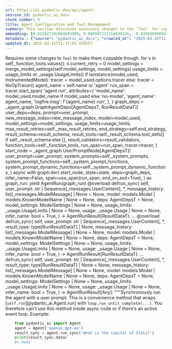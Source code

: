 ```yaml
---
url: https://ai.pydantic.dev/api/agent/
session_id: pydantic_ai_docs
chunk_number: 9
title: Agent Configuration and Tool Management
summary: This section discusses necessary changes to the `Tool` for copyability, sets initial values for function tools, merges model settings, and establishes usage limits. It also includes the initialization of a tracer for monitoring the agent run and prepares the graph dependencies required for executing agent tasks.
embedding: [0.012827292084693909, 0.060907211154699326, -0.028838980942964554, -0.029534166678786278, -0.00590907596051693, 0.03814549371600151, 0.035387177020311356, 0.042339034378528595, 0.025452755391597748, -0.013287010602653027, -0.007658252026885748, 0.005034487694501877, -0.022593524307012558, -0.029422039166092873, 0.004412184469401836, -0.04366212710738182, -0.05054670572280884, -0.011279943399131298, -0.00278214318677783, -0.00040996316238306463, 0.0047822026535868645, -0.017917843535542488, 0.0013265986926853657, 0.0386837013065815, -0.029735993593931198, 0.0008752888534218073, -0.032292481511831284, 0.05561482906341553, -0.032314907759428024, -0.006284700240939856, -0.009059835225343704, -0.020048249512910843, -0.014643743634223938, -0.05081580951809883, 0.017502974718809128, 0.0191512368619442, 0.034176211804151535, 0.02673099935054779, -0.01860181614756584, 0.022548673674464226, -0.005679216235876083, -0.06965309381484985, 0.01385885663330555, 0.01060157734900713, 0.013062757439911366, 0.011207060888409615, 0.0072097452357411385, 0.01753661222755909, 0.051712822169065475, 0.0027064576279371977, -0.037405457347631454, 0.016269581392407417, 0.028211072087287903, 0.001070108963176608, -0.01879242993891239, -0.03444531559944153, 0.03433318808674812, 0.00909347366541624, -0.04218205437064171, -0.027201931923627853, 0.015125888399779797, -0.02185348980128765, 0.0066771432757377625, 0.029713569208979607, -0.03980496898293495, 0.021965615451335907, 0.01059036422520876, 0.05095035955309868, -0.02039584144949913, 0.006464102771133184, 0.01385885663330555, 0.02164044789969921, -0.029668718576431274, -0.02077707275748253, -0.023927832022309303, 0.018814856186509132, 0.035970237106084824, 0.04034317657351494, 0.013825219124555588, -0.00290688406676054, 0.012165743857622147, -0.027381334453821182, -0.02222350612282753, 0.02919778600335121, -0.019207298755645752, -0.009620469063520432, -0.06723115593194962, -0.037629712373018265, -0.005881044082343578, -0.05767796188592911, 0.029332337900996208, 0.0224253349006176, 0.006615473888814449, 0.01690870337188244, 0.07727770507335663, 0.04978424310684204, -0.02162923477590084, 0.011885427869856358, 0.03747273609042168, 0.05691549926996231, 0.020317353308200836, -0.024353913962841034, -0.05574938282370567, -0.016863852739334106, -0.009435459971427917, 0.0066771432757377625, -0.006828514393419027, 0.017390847206115723, -0.019431551918387413, 0.0047121234238147736, -0.02735890820622444, 0.0220441035926342, -0.02791954204440117, -0.009441065602004528, -0.01892698183655739, -0.048259321600198746, 0.008342224173247814, -0.032942816615104675, -0.005031684413552284, -0.031103938817977905, -0.026843126863241196, 0.007456423714756966, -0.026215216144919395, -0.023748429492115974, 0.04236145690083504, -0.008258129470050335, -0.026237642392516136, -0.034557443112134933, 0.01731235906481743, 0.0039552683010697365, 0.012726377695798874, -0.018220584839582443, -0.010517481714487076, 0.042765114456415176, -0.003641313873231411, 0.012905780225992203, -0.05440386384725571, -0.00825252290815115, -0.03877340257167816, 0.03529747575521469, -0.0383024737238884, -0.003910417668521404, -0.03195610269904137, -0.00297976634465158, -0.029220212250947952, 0.05382080376148224, -0.09535252302885056, 0.01293941866606474, -0.0808657556772232, 0.011369644664227962, 0.00764143280684948, -0.017805716022849083, -0.01385885663330555, 0.025430329144001007, 0.02120315469801426, 0.013892495073378086, -0.020552819594740868, 0.02428663708269596, -0.0005003652768209577, -0.0260806642472744, -0.05104006081819534, -0.0012116688303649426, -0.012670313939452171, -0.022088954225182533, -0.024757569655776024, -0.05978594347834587, 0.008751487359404564, -0.010708097368478775, -0.026260066777467728, -0.024981822818517685, 0.011268731206655502, 0.0011282747145742178, -0.016830213367938995, 0.026192791759967804, 0.03937888890504837, -0.05992049351334572, -0.005668003577739, -0.021360130980610847, -0.00683972705155611, -0.02484727092087269, -0.0029461283702403307, -0.010730522684752941, -0.022324420511722565, -0.0046728793531656265, -0.06283579021692276, -0.0012067633215337992, 0.0036973771639168262, 0.01438585203140974, -0.011661173775792122, 0.011773301288485527, 0.0366654209792614, 0.03937888890504837, 0.04076926037669182, -0.00581376813352108, -0.056601546704769135, -0.010063368827104568, 0.04758656024932861, -0.03529747575521469, 0.01814209669828415, 0.006380007602274418, -0.016561109572649002, -0.0021346115972846746, 0.029623867943882942, -0.01691991463303566, 0.04655499383807182, -0.01777207851409912, 0.010741735808551311, -0.004958802368491888, -0.011549047194421291, -0.010125039145350456, 0.030543306842446327, 0.0001997256331378594, 0.0015837892424315214, 0.013320649042725563, 0.010029731318354607, -0.0049784244038164616, -0.020653733983635902, 0.001316787675023079, -0.00728823384270072, 0.02266080118715763, 0.0031507594976574183, 0.009755020961165428, -0.011885427869856358, -0.020025823265314102, 0.012950630858540535, 0.038481876254081726, -0.005362458061426878, -0.049873944371938705, -0.03197852894663811, 0.049649693071842194, 0.02083313651382923, -0.016381707042455673, 0.01609017699956894, -0.018613027408719063, 0.07696375250816345, -0.004894329234957695, 0.04103836417198181, 0.014677382074296474, 0.02879413031041622, -0.03919948637485504, -0.005819374229758978, 0.02327749691903591, 0.02082192339003086, -0.030745133757591248, 0.008274948224425316, 0.0226159505546093, 0.007265808526426554, -0.015024974010884762, 0.033974383026361465, 0.015619246289134026, 0.023210221901535988, -0.05202677845954895, -0.023142945021390915, -0.04839387163519859, -0.017603887245059013, 0.00550261652097106, 0.005208284128457308, 0.007310659158974886, -0.02569943480193615, -0.010870681144297123, 0.04420033469796181, -0.005197071470320225, -0.006733207032084465, 0.019655806943774223, 0.008202066645026207, 0.011150998063385487, 0.040455304086208344, -0.04406578466296196, 0.04155414551496506, 0.01996976137161255, 0.030274203047156334, 0.02347932569682598, 0.033570725470781326, -0.035970237106084824, -0.05386565625667572, -0.015630459412932396, 0.06216302886605263, 0.035005949437618256, -0.021909551694989204, -0.01836634986102581, -0.055390577763319016, 0.03520777449011803, 0.0036244948860257864, 0.03424348682165146, 0.014912847429513931, -0.00159360037650913, -0.03899765759706497, -0.0004260813584551215, -0.008089940063655376, 0.025206075981259346, -0.04061228036880493, 0.01689749024808407, 0.06494376808404922, 0.01458768080919981, 0.020115526393055916, -0.03144032135605812, 0.013186097145080566, 0.018848493695259094, -0.009222419001162052, 0.0074227857403457165, 0.03146274387836456, 0.016191091388463974, 0.02486969716846943, -0.014767083339393139, 0.01813088357448578, 0.01417281199246645, -0.02323264628648758, -0.030094800516963005, 0.03141789510846138, -0.005920288618654013, -0.009889572858810425, 0.07965479046106339, -0.020440692082047462, -0.0023546600714325905, 0.0448506698012352, -0.03794366866350174, 0.02489212155342102, 0.010517481714487076, 0.031507596373558044, 0.001335008186288178, -0.026417044922709465, 0.016078965738415718, 0.014195237308740616, -0.010859468020498753, -0.02675342559814453, -0.005034487694501877, 0.02549760602414608, -0.015765011310577393, -0.04301179200410843, 0.0718059241771698, -0.01161632314324379, -0.038257621228694916, -0.023905407637357712, 0.004869100637733936, 0.06220787763595581, 0.02489212155342102, -0.002131808316335082, -0.029040809720754623, 0.0539105050265789, 0.03298766911029816, -0.018220584839582443, 0.01939791440963745, -0.054359011352062225, -0.008482382632791996, 0.005401702597737312, 0.04668954759836197, 0.021057389676570892, 0.02897353284060955, -0.005471781827509403, 0.025183651596307755, 0.010074581950902939, 0.018814856186509132, 0.014677382074296474, 0.04467126727104187, -0.015024974010884762, -0.002316817408427596, -0.05727430433034897, 0.0012053617974743247, -0.038661278784275055, 0.013634603470563889, -0.044738542288541794, 0.015047400258481503, 0.0025999373756349087, -0.008162821643054485, -0.01689749024808407, 0.02262716367840767, 0.012670313939452171, 0.005931501276791096, -0.01795148104429245, 0.01754782535135746, 0.07490061968564987, 0.04404335841536522, 0.0053428360261023045, 0.009278482757508755, -0.014217662625014782, -0.004521508235484362, -0.024645444005727768, 0.006985492072999477, 0.02939961478114128, 0.035992663353681564, 0.031103938817977905, 0.006127723027020693, 0.017402060329914093, -0.004835462663322687, 0.0037870784290134907, 0.03509565070271492, 0.008033876307308674, -0.010848255828022957, -0.019453978165984154, -0.007052768021821976, 0.05408990755677223, -0.07629098743200302, -0.0046084062196314335, 0.015843499451875687, -0.025250926613807678, 0.03442288935184479, 0.006178179755806923, 0.04390880465507507, 0.023187795653939247, 0.04036560282111168, 0.03655329719185829, -0.00112126674503088, -0.03038632869720459, 0.0619836263358593, -0.0050064558163285255, -0.005384883377701044, 0.025564881041646004, 0.012176956981420517, 0.008611328899860382, 0.020541606470942497, 0.057812511920928955, -0.0008942102431319654, 0.026596447452902794, -0.018411200493574142, 0.006536985281854868, -0.047810815274715424, 0.0005795547622255981, -0.02590126171708107, 0.02937718853354454, 0.07117801159620285, -0.03200095146894455, -0.08795216679573059, 0.030520880594849586, 0.033974383026361465, -0.012233019806444645, 0.02895110659301281, 0.0189606212079525, -0.04204750433564186, 0.01286092959344387, 0.02184227667748928, 0.008258129470050335, 0.0001956960913958028, 0.018702728673815727, 0.00178561732172966, -0.007125650066882372, 0.007372329011559486, 0.024735145270824432, 0.016841426491737366, 0.024533316493034363, -0.00796099379658699, 0.04646529257297516, -0.011190242134034634, 0.01539499219506979, 0.06732085347175598, -0.012053617276251316, -0.0029573410283774137, -0.03859400004148483, 0.004187931306660175, 0.02630491741001606, 0.004159899428486824, -0.03570113331079483, -0.02832319773733616, -0.028076520189642906, 0.006621079985052347, -0.05059155449271202, -0.024331487715244293, 0.07113315910100937, -0.008768306113779545, 0.043348170816898346, 0.023905407637357712, 0.0461064875125885, -0.011649961583316326, 0.0031367437914013863, 0.02567700855433941, 0.019846420735120773, 0.03787638992071152, 0.009968061000108719, 0.037226054817438126, -0.01594441384077072, 0.06256668269634247, 0.015495906583964825, -0.023950258269906044, -0.008269342593848705, 0.030879685655236244, -0.006082871928811073, -0.02693282812833786, -0.004644847474992275, 0.04978424310684204, -0.011694812215864658, -0.007747953291982412, -0.013073970563709736, -0.012367572635412216, 0.04893207922577858, 0.03195610269904137, -0.004726139362901449, -0.018500901758670807, -0.004252403974533081, -0.03040875494480133, -0.04404335841536522, 0.02325507253408432, 0.05135401710867882, 0.0038235196843743324, 0.022335633635520935, -0.009474704042077065, 0.06023444980382919, 0.021169517189264297, 0.03491624817252159, 0.03166457265615463, -0.008269342593848705, -0.014240087941288948, -0.0346471443772316, 0.012804865837097168, 0.00663229264318943, 0.011717237532138824, -0.037607286125421524, -0.013477626256644726, 0.021315280348062515, 0.0030666645616292953, 0.007602188736200333, 0.015865923836827278, -0.03731575608253479, -0.005623152945190668, -0.020048249512910843, -0.006688356399536133, -0.03327919542789459, 0.006811695639044046, -0.019622167572379112, 0.022189868614077568, 0.01406068541109562, -0.0019019487081095576, -0.0008395484765060246, -0.03182154893875122, -0.038235194981098175, -0.017794502899050713, 0.0011352825677022338, 0.011089327745139599, 0.020519182085990906, -0.059247735887765884, 0.019050322473049164, -0.0165050458163023, -0.007854473777115345, 0.029085660353302956, -0.02142740786075592, 0.023501751944422722, 0.0047121234238147736, 0.01996976137161255, -0.01387006975710392, 0.030655432492494583, -0.05359655246138573, -0.021718936040997505, -0.00958122406154871, 0.0207882858812809, -0.034602291882038116, -0.011313581839203835, -0.02161802351474762, -0.013006694614887238, 0.027650438249111176, 0.007058374118059874, 0.026439469307661057, -0.011313581839203835, 0.026215216144919395, -0.008370256051421165, 0.019229725003242493, -0.001604813034646213, 0.052923791110515594, -0.0026209610514342785, -0.02079949900507927, -0.012468486092984676, 0.03361557796597481, -0.03038632869720459, -0.011268731206655502, -0.008387075737118721, 0.023501751944422722, -0.020137950778007507, -0.004759777337312698, 0.04520947486162186, 0.022559886798262596, -0.02628249302506447, -0.019835209473967552, 0.040477730333805084, 0.013623391278088093, 0.0246902946382761, 0.012591825798153877, 0.02386055700480938, 0.014542830176651478, -0.03902008384466171, 0.010467025451362133, 0.006542591378092766, -0.04348272457718849, 0.03278584033250809, 0.007523700129240751, -0.014374639838933945, 0.01612381637096405, 0.015170739032328129, -0.003958071582019329, 0.01635928265750408, -0.060279302299022675, 0.03258401155471802, -0.01733478344976902, 0.02569943480193615, -0.033570725470781326, -0.023165371268987656, 0.0296014416962862, -0.007663858123123646, -0.051084913313388824, -0.001501095830462873, -0.021943191066384315, 0.01937549002468586, -0.03101423755288124, 0.008672998286783695, 0.024578167125582695, -0.019543679431080818, -0.003164775436744094, 0.01996976137161255, 0.012625463306903839, 0.005920288618654013, 0.049649693071842194, 0.009211206808686256, -0.02650674618780613, 0.011190242134034634, -0.014150386676192284, -0.022705651819705963, -0.016471408307552338, -0.03361557796597481, -0.014677382074296474, 0.04036560282111168, -0.002239730441942811, 0.0010981406085193157, 0.06220787763595581, 0.012816078960895538, 0.007932961918413639, 0.018254222348332405, 0.007260202430188656, 0.01818694733083248, 0.0031619721557945013, -0.02509395033121109, -0.03767456114292145, 0.0033890288323163986, -0.029713569208979607, 0.04204750433564186, -0.05032245069742203, 0.01955489255487919, 0.026820700615644455, 0.022346846759319305, -0.04101593792438507, 0.006419252138584852, -0.01398219633847475, -0.014744658023118973, -0.004210356622934341, 0.004925164394080639, 0.020642520859837532, 0.017469335347414017, -0.018646666780114174, 0.0010981406085193157, -0.0165050458163023, 0.02531820349395275, -0.011694812215864658, 0.014083110727369785, 0.008308586664497852, -0.02099011279642582, -0.04830417037010193, -0.06207332760095596, 0.019880060106515884, -0.01222180761396885, 0.008274948224425316, 0.023501751944422722, -0.01438585203140974, 0.0024289439897984266, -0.015551969408988953, 0.002968553686514497, 0.007153681945055723, 0.006492134649306536, 0.002822789130732417, 0.019521255046129227, -0.004664469510316849, 0.015495906583964825, 0.009328939020633698, 0.045366451144218445, 0.04263056069612503, -0.013623391278088093, -0.03348102420568466, 0.008914071135222912, 0.030363904312253, 0.014228874817490578, -0.02648431994020939, -0.0010581954848021269, 0.02037341706454754, -0.0506364069879055, -0.037427883595228195, -0.006284700240939856, -0.031059088185429573, -0.025811560451984406, -0.020541606470942497, 0.05359655246138573, 0.054179608821868896, -0.015608033165335655, 0.0033385716378688812, -0.004168309271335602, -0.009071048349142075, 0.021573172882199287, -0.02572185918688774, -0.0228626299649477, 0.006015595979988575, 0.025744285434484482, 0.0070079173892736435, 0.0035544156562536955, 0.040275901556015015, -0.003994512837380171, -0.011605110950767994, 0.013713092543184757, -0.007512487005442381, -0.003714196151122451, 0.010870681144297123, 0.019880060106515884, 0.008308586664497852, -0.036620572209358215, -0.028076520189642906, -0.016987191513180733, 0.014823146164417267, 0.00264759105630219, -0.01630321890115738, 0.007377935107797384, -0.03870612755417824, 0.011907853186130524, 0.004103836137801409, -0.04494037106633186, 0.006206211633980274, 0.017895417287945747, 0.018287859857082367, -0.014924060553312302, -0.00779841048642993, 0.006396826822310686, -0.01649383455514908, 0.012490911409258842, 0.00595953268930316, -0.04691380262374878, 0.010837042704224586, 0.0592028833925724, -0.0064472840167582035, 0.03372770547866821, 0.002895671408623457, -0.03327919542789459, 0.003125531133264303, -0.040096499025821686, -0.03875098004937172, -0.036598145961761475, -0.044962797313928604, 0.00719292601570487, 0.006363188847899437, -0.005070928949862719, 0.004703714046627283, -0.01041096169501543, -0.002770930528640747, 0.002633575350046158, -0.002490613842383027, -0.01539499219506979, 0.02386055700480938, 0.03718120604753494, -0.0004068095877300948, 0.022683225572109222, -0.058440424501895905, 0.0050597162917256355, -0.0056063337251544, 0.03958071768283844, 0.016404133290052414, 0.014912847429513931, -0.019106386229395866, 0.010567938908934593, -0.057633109390735626, 0.004201947245746851, -0.015092250891029835, -0.0024373535998165607, 0.00978865846991539, 0.009132717736065388, 0.003952465485781431, 0.015350141562521458, 0.010405355133116245, 0.006974279414862394, -0.02531820349395275, -0.01346641406416893, -0.052520133554935455, 0.022683225572109222, -0.013623391278088093, 0.017278721556067467, -0.002796158893033862, -0.057857364416122437, 0.010943563655018806, -0.014228874817490578, 0.02776256389915943, -0.005289576016366482, -0.017480548471212387, 0.012524549849331379, -0.02158438414335251, -0.010242771357297897, 0.02124800533056259, -0.023344773799180984, -0.004196340683847666, -0.0013434176798909903, -0.014542830176651478, -0.010517481714487076, -0.05933743715286255, -0.018613027408719063, -0.0016370494849979877, 0.03040875494480133, 0.03814549371600151, 0.011207060888409615, -0.03103666380047798, -0.07943053543567657, 0.00030204124050214887, 0.011111753061413765, -0.0077703786082565784, -0.003360997186973691, -0.004658863414078951, 0.0008171231602318585, 0.024802420288324356, -0.028861405327916145, 0.025946112349629402, 0.01162753626704216, -0.002859230153262615, -0.02917536161839962, -0.03401923179626465, 0.010719310492277145, 0.0072377766482532024, 0.021057389676570892, -0.0027386939618736506, 0.05099521204829216, -0.021270429715514183, -0.013376712799072266, -0.01689749024808407, -0.07288233935832977, 0.01709931716322899, -0.01634806953370571, -0.025004249066114426, 0.001774404663592577, 0.018915770575404167, -0.00019867444643750787, -0.03202337771654129, -0.041105639189481735, -0.01334307435899973, 0.008549658581614494, -0.019880060106515884, -0.02486969716846943, 0.029242636635899544, 0.011728450655937195, 0.0440882071852684, -0.007355509791523218, -0.01628079265356064, -0.010607183910906315, -0.012502124533057213, 0.02120315469801426, -0.0030442392453551292, 0.02675342559814453, 0.024353913962841034, -0.02323264628648758, 0.002784946234896779, 0.013791580684483051, 0.015350141562521458, 0.005735279526561499, 0.0027274813037365675, -0.01893819496035576, 0.025587307289242744, 0.006587442010641098, 0.029848121106624603, 0.00012684329703915864, 0.022761715576052666, 0.005785736255347729, 0.010416568256914616, 0.022694438695907593, -0.002500424860045314, 0.003383422503247857, -0.016224730759859085, 0.006183786317706108, 0.0104221748188138, -0.021135877817869186, -0.011717237532138824, 0.009401821531355381, -0.018243009224534035, -0.021943191066384315, 0.015652883797883987, -0.01568652130663395, -9.714725456433371e-05, 0.029040809720754623, 0.012928205542266369, 0.002314014360308647, 0.013354286551475525, -0.0018711138982325792, 0.0077815912663936615, 0.046375591307878494, -0.02000339888036251, 0.05521117523312569, -0.0038038974162191153, -0.0370466522872448, 0.006206211633980274, -0.02426421269774437, -0.019083959981799126, -0.014632531441748142, 0.0024359519593417645, 0.008039482869207859, -0.020507968962192535, 0.044985223561525345, -0.023569026961922646, -0.015204377472400665, -0.006637899205088615, -0.00856647826731205, 0.03991709649562836, -0.0026840323116630316, 0.0006349172908812761, 0.030520880594849586, -0.006172573659569025, -0.025407904759049416, 0.006424858700484037, -0.04348272457718849, 0.005236315540969372, -0.02303081937134266, 0.01854575239121914, 0.03444531559944153, 0.0075965821743011475, -0.025587307289242744, -0.007176107261329889, -0.04348272457718849, 0.014262513257563114, -0.020721009001135826, 0.030655432492494583, 0.05382080376148224, -0.06220787763595581, -0.03238218277692795, 0.025632157921791077, -0.012289083562791348, 0.03695695102214813, -0.00168190011754632, -0.023613877594470978, 0.0007028941181488335, 0.010971595533192158, -0.012535762041807175, -0.035387177020311356, -0.03298766911029816, 0.012591825798153877, -0.00714246928691864, 0.044805821031332016, -0.00021041271975263953, -0.0025368661154061556, -0.041329894214868546, 0.013365499675273895, 0.02675342559814453, -0.058440424501895905, -0.012120893225073814, -0.03632904216647148, 0.023815706372261047, -0.04287724196910858, 0.021326493471860886, 0.0010455813026055694, -0.05386565625667572, -0.026596447452902794, 0.024107234552502632, -0.018848493695259094, -0.03188882768154144, 0.009306513704359531, -0.036598145961761475, -0.04101593792438507, 0.03123849257826805, 0.05099521204829216, -0.019016684964299202, 0.00126142508815974, -0.013533690012991428, -0.01938670128583908, -0.02162923477590084, -0.0060996911488473415, 0.0031311374623328447, 0.056197889149188995, 0.009362577460706234, 0.021662874147295952, 0.000767366960644722, -0.01757024973630905, 0.0028045685030519962, 0.017828142270445824, -0.01938670128583908, -0.033346474170684814, -0.0019341851584613323, 0.007708708755671978, -0.01143692061305046, -0.015787435695528984, 0.02241412177681923, 0.02527335286140442, -0.007170500699430704, -0.008914071135222912, -0.017043255269527435, 0.05247528478503227, 0.012647888623178005, 0.05548027902841568, 0.014015834778547287, -0.012883354909718037, -0.00571005092933774, -0.01215453166514635, 0.0025719054974615574, 0.00815160945057869, -0.013320649042725563, -0.026461895555257797, 0.0632394477725029, 0.0031479564495384693, -0.0070471614599227905, 0.031171215698122978, -0.024398764595389366, 0.00719292601570487, 0.011863002553582191, -0.011448133736848831, 0.008723455481231213, -0.010349292308092117, 0.026887977495789528, 0.02814379520714283, 0.002452770946547389, -0.020081887021660805, -0.00837586261332035, 0.0720750242471695, 0.0037478341255337, -0.020507968962192535, -0.04162142053246498, 0.0077928039245307446, -0.021528322249650955, 0.016448983922600746, -0.01326458528637886, 0.0064584966748952866, 0.012289083562791348, 0.014318576082587242, -0.034759268164634705, -0.009609255939722061, -0.04041045531630516, 0.011638748459517956, -0.005687625613063574, -0.009805478155612946, 0.02123679220676422, 0.00099652586504817, 0.01233393419533968, -0.011986341327428818, 0.011840577237308025, -0.005802555475383997, 0.020922837778925896, 0.0068733650259673595, 0.015047400258481503, -0.0012368974275887012, 0.011683599092066288, -0.013477626256644726, 0.02874927967786789, -0.010741735808551311, 0.004902739077806473, 0.00311431847512722, 0.026394618675112724, 0.02081071026623249, 0.011874214746057987, 0.015417417511343956, -0.03610479086637497, 0.016617173328995705, 0.029691142961382866, 0.02670857310295105, 0.00504570035263896, 0.032763414084911346, 0.009216812439262867, -0.007411573082208633, -0.007697496097534895, -0.0016118210041895509, 0.020306140184402466, -0.03424348682165146, -0.009244844317436218, -0.016785362735390663, 0.021337706595659256, 0.054762668907642365, -0.024331487715244293, -0.004409381654113531, -0.008112365379929543, 0.02323264628648758, -0.044805821031332016, 0.005236315540969372, 0.0013553311582654715, -0.015226802788674831, 0.014733444899320602, 0.02383813075721264, 0.03101423755288124, -0.0018570980755612254, 0.029220212250947952, -0.027874691411852837, 0.023748429492115974, 0.03789881616830826, -0.024959398433566093, -0.002748505212366581, -0.003952465485781431, 0.0031731848139315844, -0.012894568033516407, -0.00877951830625534, -0.01244606077671051, 0.026574021205306053, -0.030117224901914597, -0.021786212921142578, 0.011896640062332153, -0.01976793259382248, 0.016067752614617348, -0.04529917612671852, -0.008325405418872833, -0.003537596669048071, 0.008644966408610344, 0.022761715576052666, -0.04552343115210533, 0.01305154524743557, 0.036822400987148285, -0.021931977942585945, 0.016774151474237442, 0.016000475734472275, -0.02017158828675747, -0.01356732752174139, -0.0183327104896307, 0.03998437151312828, -0.017301145941019058, -0.008672998286783695, 0.01772722788155079, 0.0037085898220539093, 0.005684822332113981, 0.010321260429918766, 0.027829840779304504, -0.021561959758400917, -0.07525942474603653, -0.015260440297424793, 0.02017158828675747, 0.01753661222755909, 0.040275901556015015, 0.0029713569674640894, -0.005808161571621895, -0.01716659404337406, -0.0404328778386116, 0.033346474170684814, -0.0031227278523147106, -0.002926506334915757, -0.014352214522659779, -0.004207553341984749, -0.02610309049487114, 0.0038263227324932814, -0.010579152032732964, 0.030700283125042915, -0.00561474310234189, -0.044559139758348465, 0.01233393419533968, 0.005780130159109831, -0.04509734734892845, 0.003198413411155343, -0.04500764608383179, -0.010405355133116245, -0.03222520649433136, 0.0020421070512384176, -0.0032236420083791018, -0.009155143052339554, -0.01161632314324379, 0.003279705299064517, 0.001670687459409237, 0.02388298138976097, 0.023187795653939247, 0.006637899205088615, -0.03691210225224495, 0.011145391501486301, 0.03348102420568466, 0.03330162167549133, 0.07019130140542984, 0.002206092234700918, -0.015439842827618122, 0.001889334525913, 0.0021458242554217577, -0.011078115552663803, -0.00826373603194952, 0.014307363890111446, 0.0017057270742952824, -0.03220278024673462, -0.012378784827888012, 0.012165743857622147, -0.011134178377687931, 0.0208443496376276, 0.06521287560462952, 0.009014984592795372, 0.004529917612671852, 0.003960874862968922, 0.00786008033901453, 0.0003460159059613943, 0.03816791996359825, 0.03141789510846138, -0.025856411084532738, -0.024331487715244293, 0.0016398526495322585, -0.007686283439397812, 0.011162210255861282, -0.029534166678786278, 0.022526249289512634, 0.029332337900996208, 0.027291633188724518, -0.012995481491088867, -0.008527233265340328, -0.00990078505128622, -0.07225442677736282, 0.016247155144810677, 0.00728823384270072, -0.01976793259382248, -0.00958122406154871, -0.0005171842640265822, -0.0005304993246681988, 0.004790612030774355, 0.001353929634205997, -0.02162923477590084, -0.01837756112217903, 0.025026673451066017, 0.018063606694340706, -0.028682002797722816, 0.026641298085451126, 0.014778295531868935, 0.020877987146377563, -0.020732222124934196, 0.0362841933965683, -0.022088954225182533, -0.003980496898293495, -0.022772926837205887, -0.029018383473157883, 0.05283408984541893, -0.021539533510804176, 0.04137474298477173, 0.0019986580591648817, 0.001796829979866743, 0.006828514393419027, 0.01834392361342907, 0.004468248225748539, -0.0003032676177099347, -0.008482382632791996, 0.03126091882586479, -0.04799021780490875, 0.06548197567462921, -0.016482621431350708, -0.00906544178724289, 0.0013630399480462074, -0.026237642392516136, 0.017615100368857384, 0.0015067021595314145, 0.017816929146647453, -0.022784139961004257, 0.019252149388194084, 0.013354286551475525, 0.009749414399266243, -0.00550261652097106, -0.023165371268987656, -0.035185351967811584, -0.03285311535000801, 0.006738813128322363, 0.025744285434484482, 0.031305767595767975, -0.0016146241687238216, 0.03141789510846138, 0.009872754104435444, 0.0007172603509388864, 0.025004249066114426, -0.008033876307308674, -0.0022187065333127975, 0.0101082194596529, 0.009099079295992851, 0.015675310045480728, -0.052744388580322266, 0.01813088357448578, -0.011952703818678856, 0.026058239862322807, 0.009356970898807049, 0.01162753626704216, -0.023546602576971054, 0.034804120659828186, -0.030094800516963005, 0.0032376577146351337, 0.013443988747894764, -0.00663229264318943, 0.004947589710354805, 0.004880313761532307, -0.022929904982447624, -0.007467636372894049, 0.0014884816482663155, -0.011448133736848831, 0.011134178377687931, 0.038437023758888245, -0.014296150766313076, -0.01529407873749733, -0.012905780225992203, -0.002079949714243412, -0.010708097368478775, 0.03527505323290825, 0.0038851893041282892, 0.006907003000378609, -0.0006843231385573745, -0.02879413031041622, 0.013331861235201359, -0.0036945738829672337, 0.00930090807378292, -0.022963542491197586, 0.018299072980880737, -0.032292481511831284, 0.0021346115972846746, 0.002999388612806797, -0.008331011980772018, -0.013421563431620598, 0.028457749634981155, -0.047631412744522095, -0.0185233261436224, 0.06099691241979599, 0.007417179644107819, -0.0075797634199261665, -0.015664096921682358, -0.004675682168453932, 0.0072377766482532024, 0.00318720075301826, 0.019823996350169182, -0.00845995731651783, 0.004529917612671852, 0.006267881020903587, 0.006307125557214022, -0.021348919719457626, -0.0012803464196622372, -0.02345690131187439, 0.003714196151122451, -0.022167444229125977, -0.006497740745544434, -0.0006482323515228927, 0.004328089766204357, -0.016146240755915642, 0.007540518883615732, -0.012771228328347206, 0.00978305283933878, -0.0035796440206468105, 0.042540859431028366, -0.002534062834456563, 0.004311270546168089, 0.0003770259500015527, 0.02325507253408432, 0.0025803151074796915, 0.012670313939452171, -0.031507596373558044, 0.04175597429275513, 0.0011219675652682781, 0.012199382297694683, 0.01736842282116413, -0.02978084422647953, -0.02327749691903591, 0.01367945410311222, -0.018624240532517433, -0.00013385122292675078, 0.02020522765815258, -0.0058866506442427635, -0.025004249066114426, -0.013735517859458923, -0.01417281199246645, -0.011593897826969624, 0.017906630411744118, -0.007473242934793234, -0.034557443112134933, -0.018624240532517433, 0.005216693505644798, 0.009323333390057087, 0.006940640974789858, -0.01937549002468586, -0.021763788536190987, 0.013006694614887238, 0.03330162167549133, 0.0007603589911013842, 0.022772926837205887, -0.01959974318742752, 0.014004621654748917, -0.006974279414862394, 0.0074339983984827995, 0.022279569879174232, 0.01222180761396885, 0.02814379520714283, -0.0033245559316128492, 0.008504807949066162, 0.02118072845041752, -0.008897251449525356, -0.055166322737932205, 0.025811560451984406, -0.0012116688303649426, 0.01498012337833643, 0.02020522765815258, 0.006015595979988575, -0.0024667868856340647, -0.01417281199246645, 0.007411573082208633, -0.006480921991169453, -0.03327919542789459, -0.014957698062062263, 0.000966391758993268, 0.00011379105853848159, 0.027852267026901245, -0.003061058232560754, 0.01060157734900713, 0.048035066574811935, 0.0183887742459774, 0.03166457265615463, 0.0003108011151198298, -0.0015291274758055806, -0.02262716367840767, -0.04280996322631836, -0.025766709819436073, 0.02365872822701931, -0.020732222124934196, -0.012412423267960548, 0.04323604702949524, -0.032157931476831436, 0.0012670314172282815, -0.013130033388733864, -0.008117971010506153, 0.027493460103869438, 0.009328939020633698, -0.017088105902075768, -0.011795726604759693, 0.03159729763865471, 0.014251300133764744, -0.027650438249111176, -0.015002548694610596, -0.004656060133129358, -0.010965988971292973, 0.0167517252266407, -0.027650438249111176, -0.03161972388625145, 0.029422039166092873, 0.007731134071946144, -0.005625955760478973, 0.0031451531685888767, 0.016617173328995705, -0.01735720969736576, -0.007114437408745289, -0.0022523445077240467, -0.058261021971702576, 0.003562825033441186, 0.0013034725561738014, 0.03269613906741142, -0.009710170328617096, -0.020687371492385864, 0.00978305283933878, -0.0032909179572016, 0.011055690236389637, -0.006155754439532757, -0.03278584033250809, 0.021102240309119225, -0.04449186474084854, -0.031530022621154785, 0.029422039166092873, -0.031731847673654556, -0.026775849983096123, 0.002555086510255933, 0.008000237867236137, 0.007714315317571163, -0.003907614853233099, 7.71308914409019e-05, -0.01334307435899973, 0.020664947107434273, -0.0279643926769495, 0.016998404636979103, -0.03343617543578148, -0.022515036165714264, -0.01716659404337406, 0.026170365512371063, -0.008286161348223686, -0.04982909560203552, -0.02081071026623249, -0.016594747081398964, 0.018086032941937447, 5.7508721511112526e-05, 0.000848658790346235, -0.013802793808281422, -0.006761238444596529, -0.02980327047407627, 0.02839047461748123, -0.04020862653851509, 0.019622167572379112, 0.03188882768154144, -0.014184024184942245, -0.006856546271592379, -0.025654584169387817, 0.02980327047407627, 0.0208443496376276, 0.02220108173787594, 0.0033189496025443077, -0.0022523445077240467, 0.008785124868154526, -0.0037618500646203756, 0.007663858123123646, 0.01856817677617073, -0.027650438249111176, 0.018848493695259094, 0.019274575635790825, -0.02655159682035446, 0.00473454874008894, 0.05615304037928581, -0.01794026792049408, 0.013354286551475525, 0.028098944574594498, 0.04911148548126221, 0.017200231552124023, 0.0224253349006176, 0.01215453166514635, -0.007417179644107819, -0.0003335768706165254, -0.004897132515907288, -0.013443988747894764, -0.035005949437618256, -0.011941490694880486, 0.01674051210284233, 0.011863002553582191, -0.030072374269366264, 0.028838980942964554, -0.010024124756455421, -0.03919948637485504, -0.010242771357297897, -0.028480175882577896, -0.031933676451444626, 0.05305834114551544, 0.03078998439013958, 0.03605993837118149, 0.008835582062602043, 0.012266658246517181, 0.004171112086623907, 0.03940131515264511, -0.0066771432757377625, 0.05628759041428566, 0.00026174570666626096, 0.0015795845538377762, 0.031530022621154785, -0.0030890898779034615, -0.03919948637485504, 0.048438724130392075, 0.004504689015448093, 0.035566579550504684, 0.008633754216134548, -0.03697937726974487, -0.01398219633847475, -0.007355509791523218, 0.020698584616184235, -0.027089804410934448, -0.01817573420703411, -0.02424178645014763, -0.011649961583316326, 0.016819002106785774, -0.0092616630718112, -0.03980496898293495, 0.013701879419386387, -0.042294181883335114, 0.008538446389138699, -0.0031451531685888767, 0.01428493857383728, -0.0010273606749251485, -0.0059258947148919106, -0.011717237532138824, -0.015069825574755669]
metadata : {"source": "pydantic_ai_docs", "crawled_at": "2025-03-15T11:17:03.328826", "url_path": "/api/agent/", "chunk_size": 3701}
updated_dt: 2025-03-15T11:17:03.329557
---
```

Requires some changes to `Tool` to make them copyable though.
    for v in self._function_tools.values():
      v.current_retry = 0
    model_settings = merge_model_settings(self.model_settings, model_settings)
    usage_limits = usage_limits or _usage.UsageLimits()
    if isinstance(model_used, InstrumentedModel):
      tracer = model_used.options.tracer
    else:
      tracer = NoOpTracer()
    agent_name = self.name or 'agent'
    run_span = tracer.start_span(
      'agent run',
      attributes={
        'model_name': model_used.model_name if model_used else 'no-model',
        'agent_name': agent_name,
        'logfire.msg': f'{agent_name} run',
      },
    )
    graph_deps = _agent_graph.GraphAgentDeps[AgentDepsT, RunResultDataT](
      user_deps=deps,
      prompt=user_prompt,
      new_message_index=new_message_index,
      model=model_used,
      model_settings=model_settings,
      usage_limits=usage_limits,
      max_result_retries=self._max_result_retries,
      end_strategy=self.end_strategy,
      result_schema=result_schema,
      result_tools=self._result_schema.tool_defs() if self._result_schema else [],
      result_validators=result_validators,
      function_tools=self._function_tools,
      run_span=run_span,
      tracer=tracer,
    )
    start_node = _agent_graph.UserPromptNode[AgentDepsT](
      user_prompt=user_prompt,
      system_prompts=self._system_prompts,
      system_prompt_functions=self._system_prompt_functions,
      system_prompt_dynamic_functions=self._system_prompt_dynamic_functions,
    )
    async with graph.iter(
      start_node,
      state=state,
      deps=graph_deps,
      infer_name=False,
      span=use_span(run_span, end_on_exit=True),
    ) as graph_run:
      yield AgentRun(graph_run)
  @overload
  defrun_sync(
    self,
    user_prompt: str | Sequence[_messages.UserContent],
    *,
    message_history: list[_messages.ModelMessage] | None = None,
    model: models.Model | models.KnownModelName | None = None,
    deps: AgentDepsT = None,
    model_settings: ModelSettings | None = None,
    usage_limits: _usage.UsageLimits | None = None,
    usage: _usage.Usage | None = None,
    infer_name: bool = True,
  ) -> AgentRunResult[ResultDataT]: ...
  @overload
  defrun_sync(
    self,
    user_prompt: str | Sequence[_messages.UserContent],
    *,
    result_type: type[RunResultDataT] | None,
    message_history: list[_messages.ModelMessage] | None = None,
    model: models.Model | models.KnownModelName | None = None,
    deps: AgentDepsT = None,
    model_settings: ModelSettings | None = None,
    usage_limits: _usage.UsageLimits | None = None,
    usage: _usage.Usage | None = None,
    infer_name: bool = True,
  ) -> AgentRunResult[RunResultDataT]: ...
  defrun_sync(
    self,
    user_prompt: str | Sequence[_messages.UserContent],
    *,
    result_type: type[RunResultDataT] | None = None,
    message_history: list[_messages.ModelMessage] | None = None,
    model: models.Model | models.KnownModelName | None = None,
    deps: AgentDepsT = None,
    model_settings: ModelSettings | None = None,
    usage_limits: _usage.UsageLimits | None = None,
    usage: _usage.Usage | None = None,
    infer_name: bool = True,
  ) -> AgentRunResult[Any]:
"""Synchronously run the agent with a user prompt.
    This is a convenience method that wraps [`self.run`][pydantic_ai.Agent.run] with `loop.run_until_complete(...)`.
    You therefore can't use this method inside async code or if there's an active event loop.
    Example:
```python
    from pydantic_ai import Agent
    agent = Agent('openai:gpt-4o')
    result_sync = agent.run_sync('What is the capital of Italy?')
    print(result_sync.data)
    #> Rome
